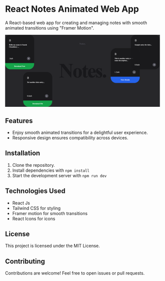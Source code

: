 # React Notes Animated Web App

A React-based web app for creating and managing notes with smooth animated transitions using "Framer Motion".

![notes](notes1.0.png)

## Features

- Enjoy smooth animated transitions for a delightful user experience.
- Responsive design ensures compatibility across devices.

## Installation

1. Clone the repository.
2. Install dependencies with `npm install`
3. Start the development server with `npm run dev`

## Technologies Used

- React Js
- Tailwind CSS for styling
- Framer motion for smooth transitions
- React Icons for icons

## License

This project is licensed under the MIT License.

## Contributing

Contributions are welcome! Feel free to open issues or pull requests.

